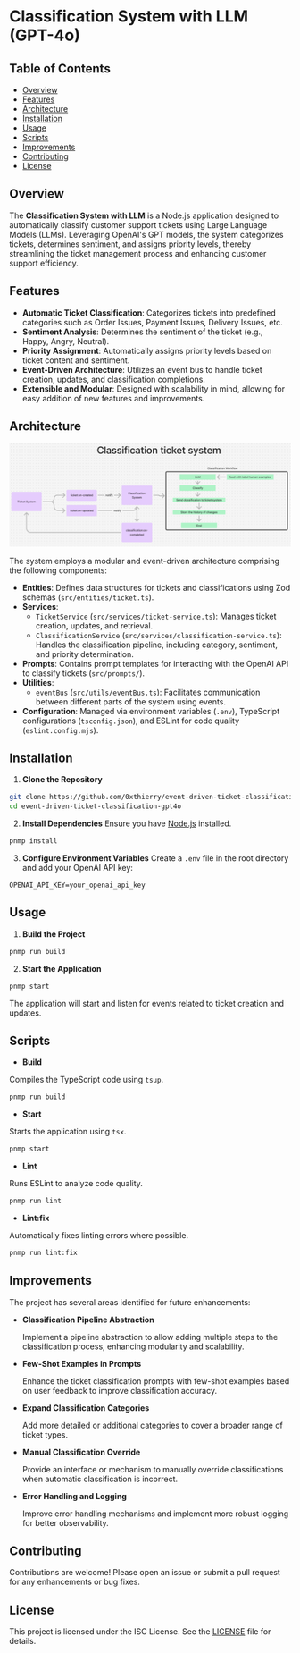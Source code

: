 # Classification System with LLM (GPT-4o)

## Table of Contents
- [Overview](#overview)
- [Features](#features)
- [Architecture](#architecture)
- [Installation](#installation)
- [Usage](#usage)
- [Scripts](#scripts)
- [Improvements](#improvements)
- [Contributing](#contributing)
- [License](#license)

## Overview

The **Classification System with LLM** is a Node.js application designed to automatically classify customer support tickets using Large Language Models (LLMs). Leveraging OpenAI's GPT models, the system categorizes tickets, determines sentiment, and assigns priority levels, thereby streamlining the ticket management process and enhancing customer support efficiency.

## Features

- **Automatic Ticket Classification**: Categorizes tickets into predefined categories such as Order Issues, Payment Issues, Delivery Issues, etc.
- **Sentiment Analysis**: Determines the sentiment of the ticket (e.g., Happy, Angry, Neutral).
- **Priority Assignment**: Automatically assigns priority levels based on ticket content and sentiment.
- **Event-Driven Architecture**: Utilizes an event bus to handle ticket creation, updates, and classification completions.
- **Extensible and Modular**: Designed with scalability in mind, allowing for easy addition of new features and improvements.

## Architecture

![Architecture Diagram](assets/architecture-overview.png)

The system employs a modular and event-driven architecture comprising the following components:

- **Entities**: Defines data structures for tickets and classifications using Zod schemas (`src/entities/ticket.ts`).
- **Services**:
  - `TicketService` (`src/services/ticket-service.ts`): Manages ticket creation, updates, and retrieval.
  - `ClassificationService` (`src/services/classification-service.ts`): Handles the classification pipeline, including category, sentiment, and priority determination.
- **Prompts**: Contains prompt templates for interacting with the OpenAI API to classify tickets (`src/prompts/`).
- **Utilities**:
  - `eventBus` (`src/utils/eventBus.ts`): Facilitates communication between different parts of the system using events.
- **Configuration**: Managed via environment variables (`.env`), TypeScript configurations (`tsconfig.json`), and ESLint for code quality (`eslint.config.mjs`).

## Installation

1. **Clone the Repository**
```bash
git clone https://github.com/0xthierry/event-driven-ticket-classification-gpt4o.git
cd event-driven-ticket-classification-gpt4o
```

2. **Install Dependencies**
Ensure you have [Node.js](https://nodejs.org/) installed.

```bash
pnmp install
```

3. **Configure Environment Variables**
Create a `.env` file in the root directory and add your OpenAI API key:

```env
OPENAI_API_KEY=your_openai_api_key
```

## Usage

1. **Build the Project**
```bash
pnmp run build
```

2. **Start the Application**
```bash
pnmp start
```

The application will start and listen for events related to ticket creation and updates.

## Scripts

- **Build**

Compiles the TypeScript code using `tsup`.

```bash
pnmp run build
```

- **Start**

Starts the application using `tsx`.

```bash
pnmp start
```

- **Lint**

Runs ESLint to analyze code quality.

```bash
pnmp run lint
```

- **Lint:fix**

Automatically fixes linting errors where possible.

```bash
pnmp run lint:fix
```

## Improvements

The project has several areas identified for future enhancements:

- **Classification Pipeline Abstraction**

  Implement a pipeline abstraction to allow adding multiple steps to the classification process, enhancing modularity and scalability.

- **Few-Shot Examples in Prompts**

  Enhance the ticket classification prompts with few-shot examples based on user feedback to improve classification accuracy.

- **Expand Classification Categories**

  Add more detailed or additional categories to cover a broader range of ticket types.

- **Manual Classification Override**

  Provide an interface or mechanism to manually override classifications when automatic classification is incorrect.

- **Error Handling and Logging**

  Improve error handling mechanisms and implement more robust logging for better observability.

## Contributing

Contributions are welcome! Please open an issue or submit a pull request for any enhancements or bug fixes.

## License

This project is licensed under the ISC License. See the [LICENSE](LICENSE) file for details.
